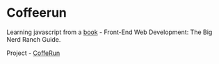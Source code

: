 # Coffeerun
Learning javascript from a [book](http://js-coffeerun.surge.sh/) - Front-End Web Development: The Big Nerd Ranch Guide. 

Project - [CoffeRun](http://js-coffeerun.surge.sh/)
